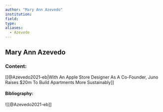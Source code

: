 ```yaml
---
author: "Mary Ann Azevedo"
institution:
field:
type:
aliases:
  - Azevedo
---
```


## Mary Ann Azevedo

### Content:
[[@Azevedo2021-eb|With An Apple Store Designer As A Co-Founder, Juno Raises \$20m To Build Apartments More Sustainably]]

#### Bibliography:

![[@Azevedo2021-eb]]